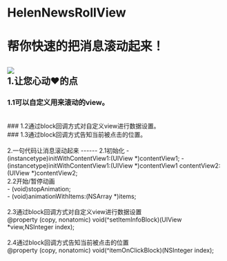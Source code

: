 # HelenNewsRollView
帮你快速的把消息滚动起来！
=====
![](https://github.com/helenluo/RollView/HelenNewsRollView/Assets.xcassets/xiaoguo.imageset/xiaoguo.png)
<br>
1.让您心动❤️的点
-----
### 1.1可以自定义用来滚动的view。
<br> 
### 1.2通过block回调方式对自定义view进行数据设置。
<br>
### 1.3通过block回调方式告知当前被点击的位置。
<br><br>
2.一句代码让消息滚动起来
------
2.1初始化
- (instancetype)initWithContentView1:(UIView *)contentView1;
- (instancetype)initWithContentView1:(UIView *)contentView1 contentView2:(UIView *)contentView2;
<br>
2.2开始/暂停动画
<br>
- (void)stopAnimation;
<br>
- (void)animationWithItems:(NSArray *)items;
<br><br>
2.3通过block回调方式对自定义view进行数据设置
<br>
@property (copy, nonatomic) void(^setItemInfoBlock)(UIView *view,NSInteger index);
<br><br>
2.4通过block回调方式告知当前被点击的位置
<br>
@property (copy, nonatomic) void(^itemOnClickBlock)(NSInteger index); 
